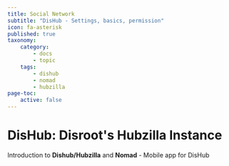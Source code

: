```yaml
---
title: Social Network
subtitle: "DisHub - Settings, basics, permission"
icon: fa-asterisk
published: true
taxonomy:
    category:
        - docs
        - topic
    tags:
        - dishub
        - nomad
        - hubzilla
page-toc:
    active: false
---
```


# DisHub: Disroot's Hubzilla Instance

Introduction to **Dishub/Hubzilla** and **Nomad** - Mobile app for DisHub
<br>
<br>
